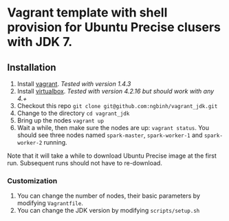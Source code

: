 Vagrant template with shell provision for Ubuntu Precise clusers with JDK 7.
===========

## Installation
1. Install [vagrant](//www.vagrantup.com). *Tested with version 1.4.3*
2. Install [virtualbox](//www.virtualbox.org). *Tested with version 4.2.16 but should work with any 4.+*
3. Checkout this repo `git clone git@github.com:ngbinh/vagrant_jdk.git`
4. Change to the directory `cd vagrant_jdk`
5. Bring up the nodes `vagrant up`
6. Wait a while, then make sure the nodes are up: `vagrant status`. You should see three nodes named `spark-master`, `spark-worker-1` and `spark-worker-2` running. 


Note that it will take a while to download Ubuntu Precise image at the first run. Subsequent runs should not have to re-download. 

### Customization
1. You can change the number of nodes, their basic parameters by modifying `Vagrantfile`.
2. You can change the JDK version by modifying `scripts/setup.sh`


